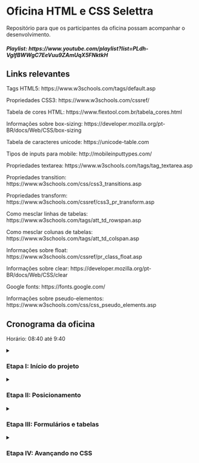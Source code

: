 <h1>Oficina HTML e CSS Selettra</h1>
Repositório para que os participantes da oficina possam acompanhar o desenvolvimento.
<h5>Playlist: https://www.youtube.com/playlist?list=PLdh-VglfBWWgC7EeVuu9ZAmUqX5FNktkH</h5>

<h2>Links relevantes</h2>
<p>Tags HTML5: https://www.w3schools.com/tags/default.asp</p>
<p>Propriedades CSS3: https://www.w3schools.com/cssref/</p>
<p>Tabela de cores HTML: https://www.flextool.com.br/tabela_cores.html</p>
<p>Informações sobre box-sizing: https://developer.mozilla.org/pt-BR/docs/Web/CSS/box-sizing</p>
<p>Tabela de caracteres unicode: https://unicode-table.com</p>
<p>Tipos de inputs para mobile: http://mobileinputtypes.com/</p>
<p>Propriedades textarea: https://www.w3schools.com/tags/tag_textarea.asp</p>
<p>Propriedades transition: https://www.w3schools.com/css/css3_transitions.asp</p>
<p>Propriedades transform: https://www.w3schools.com/cssref/css3_pr_transform.asp</p>
<p>Como mesclar linhas de tabelas: https://www.w3schools.com/tags/att_td_rowspan.asp</p>
<p>Como mesclar colunas de tabelas: https://www.w3schools.com/tags/att_td_colspan.asp</p>
<p>Informações sobre float: https://www.w3schools.com/cssref/pr_class_float.asp</p>
<p>Informações sobre clear: https://developer.mozilla.org/pt-BR/docs/Web/CSS/clear</p>
<p>Google fonts: https://fonts.google.com/</p>
<p>Informações sobre pseudo-elementos: https://www.w3schools.com/css/css_pseudo_elements.asp</p>

<h2>Cronograma da oficina</h2>
<p>Horário: 08:40 até 9:40

<details><summary><h3>Etapa I: Início do projeto</h3></summary>
  <h4>Parte I</h4>
  <h4>Quarta-feira dia 13/07/2022</h4>
  <h5>Gravação: https://youtu.be/QBCjSeJqsqc</h5>
  <p>Conteúdo: </p>
  <p>- Marcação do primeiro texto;</p>
  <p>- Separando conteúdos e informações;</p>
  <p>- Trabalhando com CSS;</p>
  
  <h4>Parte II</h4>
  <h4>Sexta-feira dia 15/07/2022</h4>
  <h5>Gravação: https://youtu.be/9Xm3Eec5Sss</h5>
  <p>Conteúdo: </p>
  <p>- Estilizando imagens;</p>
  <p>- Listas e divisões de conteúdo;</p>
  <p>- Finalizando a página.</p> 
</details>

<details><summary><h3><h3>Etapa II: Posicionamento</h3></h3></summary>
  <h4>Parte I</h4>
  <h4>Terça-feira dia 19/07/2022</h4> 
  <h5>Gravação: https://youtu.be/3TrmSuv3A9A</h5>
  <p>Conteúdo:</p>
  <p>- Estrutura da página HTML;</p>
  <p>- Navegação entre outras páginas;</p>
  <p>- reset.css e posicionamento pelo CSS;</p>

  <h4>Parte II</h4>
  <h4>Quinta-feira dia 21/07/2022</h4>
  <h5>Gravação: https://youtu.be/TprMbitqHGI</h5>
  <p>Conteúdo: </p>
  <p>- diferença entre inline e block;</p>
  <p>- bordas e pseudo-classes. </p>
</details>

<details><summary><h3>Etapa III: Formulários e tabelas</h3></summary>
  <h4>Parte I</h4>
  <h4>>Quinta-feira dia 28/07/2022</h4>
  <h5>Gravação: https://youtu.be/XBuDjoUUp8Y</h5>  
  <p>Conteúdo:</p>
  <p>- Formulários;</p>  
  
  <h4>Parte II</h4>
  <h4>Qiinta-feira dia 11/08/2022</h4>  
  <h5>Gravação: https://youtu.be/gmmiAfeLL10 </h5>   
  <p>Conteúdo:</p>
  <p>- Hierarquia;</p>
  <p>- Formulários;</p>  

  <h4>Parte III</h4>
  <h4>>Terça-feira dia 16/08/2022</h4>
  <h5>Gravação: https://youtu.be/C0IEdMaDEsI </h5>
  <p>Conteúdo: </p>
  <p>- Tabela; </p>
  <p>- Transformações e transições. </p>
</details>

<details><summary><h3>Etapa IV: Avançando no CSS</h3></summary>
  <h4>Parte I</h4>
  <h4>Quinta-feira dia 18/08/2022</h4>
  <h5>Gravação: https://youtu.be/woxhEfzfjew </h5>
  <p>Conteúdo: </p>
  <p>- Adaptação da página inicial;</p>
  <p>- Importação de conteúdos externos ao HTML (fontes, vídeos e mapas);</p>

  <h4>Parte II</h4>
  <h4>Terça-feira dia 23/08/2022</h4>
  <h5>Gravação:  </h5>
  <p>Conteúdo: https://youtu.be/h6oGbUu_WnM</p>
  <p>- Pseudo-classes e pseudo-elementos;</p>
  <p>- Seletores avançados;</p>
  <p>- Opacidade e sombra;</p>
</details>
